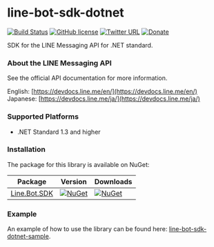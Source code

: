 # line-bot-sdk-dotnet

[![Build Status](https://github.com/dlemstra/Magick.NET/workflows/main/badge.svg)](https://github.com/dlemstra/Magick.NET/actions)
[![GitHub license](https://img.shields.io/badge/license-Apache%202-brightgreen.svg)](https://raw.githubusercontent.com/dlemstra/line-bot-sdk-dotnet/master/License.txt)
[![Twitter URL](https://img.shields.io/twitter/url/https/twitter.com/fold_left.svg?style=social&label=Follow%20%40MagickNET)](https://twitter.com/MagickNET)
[![Donate](https://img.shields.io/badge/%24-donate-ff00ff.svg)](https://github.com/sponsors/dlemstra)

SDK for the LINE Messaging API for .NET standard.

### About the LINE Messaging API

See the official API documentation for more information.

English: [https://devdocs.line.me/en/](https://devdocs.line.me/en/)<br>
Japanese: [https://devdocs.line.me/ja/](https://devdocs.line.me/ja/)

### Supported Platforms
- .NET Standard 1.3 and higher

### Installation

The package for this library is available on NuGet:

| Package | Version | Downloads
|-|-|-|
| [Line.Bot.SDK](https://www.nuget.org/packages/Line.Bot.SDK) | [![NuGet](https://img.shields.io/nuget/v/Line.Bot.SDK.svg)](https://www.nuget.org/packages/Line.Bot.SDK) | [![NuGet](https://img.shields.io/nuget/dt/Line.Bot.SDK.svg)](https://www.nuget.org/packages/Line.Bot.SDK)


### Example

An example of how to use the library can be found here: [line-bot-sdk-dotnet-sample](https://github.com/dlemstra/line-bot-sdk-dotnet-sample).